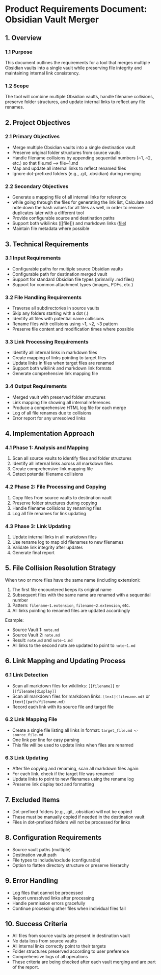# Product Requirements Document: Obsidian Vault Merger

## 1. Overview

### 1.1 Purpose
This document outlines the requirements for a tool that merges multiple Obsidian vaults into a single vault while preserving file integrity and maintaining internal link consistency.

### 1.2 Scope
The tool will combine multiple Obsidian vaults, handle filename collisions, preserve folder structures, and update internal links to reflect any file renames.

## 2. Project Objectives

### 2.1 Primary Objectives
- Merge multiple Obsidian vaults into a single destination vault
- Preserve original folder structures from source vaults
- Handle filename collisions by appending sequential numbers (~1, ~2, etc.) so that file.md --> file~1.md
- Map and update all internal links to reflect renamed files
- Ignore dot-prefixed folders (e.g., .git, .obsidian) during merging

### 2.2 Secondary Objectives
- Generate a mapping file of all internal links for reference
- while going through the files for generating the link list, Calculate and note down the hash values for all files as well, in order to remove duplicates later with a different tool 
- Provide configurable source and destination paths
- Support both wikilinks ([[file]]) and markdown links ([file](path/to/file))
- Maintain file metadata where possible

## 3. Technical Requirements

### 3.1 Input Requirements
- Configurable paths for multiple source Obsidian vaults
- Configurable path for destination merged vault
- Support for standard Obsidian file types (primarily .md files)
- Support for common attachment types (images, PDFs, etc.)

### 3.2 File Handling Requirements
- Traverse all subdirectories in source vaults
- Skip any folders starting with a dot (.)
- Identify all files with potential name collisions
- Rename files with collisions using ~1, ~2, ~3 pattern
- Preserve file content and modification times where possible

### 3.3 Link Processing Requirements
- Identify all internal links in markdown files
- Create mapping of links pointing to target files
- Update links in files when target files are renamed
- Support both wikilink and markdown link formats
- Generate comprehensive link mapping file

### 3.4 Output Requirements
- Merged vault with preserved folder structures
- Link mapping file showing all internal references
- Produce a comprehensive HTML log file for each merge 
- Log of all file renames due to collisions
- Error report for any unresolved links

## 4. Implementation Approach

### 4.1 Phase 1: Analysis and Mapping
1. Scan all source vaults to identify files and folder structures
2. Identify all internal links across all markdown files
3. Create comprehensive link mapping file
4. Detect potential filename collisions

### 4.2 Phase 2: File Processing and Copying
1. Copy files from source vaults to destination vault
2. Preserve folder structures during copying
3. Handle filename collisions by renaming files
4. Log all file renames for link updating

### 4.3 Phase 3: Link Updating
1. Update internal links in all markdown files
2. Use rename log to map old filenames to new filenames
3. Validate link integrity after updates
4. Generate final report

## 5. File Collision Resolution Strategy

When two or more files have the same name (including extension):
1. The first file encountered keeps its original name
2. Subsequent files with the same name are renamed with a sequential number
3. Pattern: `filename~1.extension`, `filename~2.extension`, etc.
4. All links pointing to renamed files are updated accordingly

Example:
- Source Vault 1: `note.md`
- Source Vault 2: `note.md`
- Result: `note.md` and `note~1.md`
- All links to the second note are updated to point to `note~1.md`

## 6. Link Mapping and Updating Process

### 6.1 Link Detection
- Scan all markdown files for wikilinks: `[[filename]]` or `[[filename|display]]`
- Scan all markdown files for markdown links: `[text](filename.md)` or `[text](path/filename.md)`
- Record each link with its source file and target file

### 6.2 Link Mapping File
- Create a single file listing all links in format: `target_file.md <- source_file.md`
- One link per line for easy parsing
- This file will be used to update links when files are renamed

### 6.3 Link Updating
- After file copying and renaming, scan all markdown files again
- For each link, check if the target file was renamed
- Update links to point to new filenames using the rename log
- Preserve link display text and formatting

## 7. Excluded Items
- Dot-prefixed folders (e.g., .git, .obsidian) will not be copied
- These must be manually copied if needed in the destination vault
- Files in dot-prefixed folders will not be processed for links

## 8. Configuration Requirements
- Source vault paths (multiple)
- Destination vault path
- File types to include/exclude (configurable)
- Option to flatten directory structure or preserve hierarchy

## 9. Error Handling
- Log files that cannot be processed
- Report unresolved links after processing
- Handle permission errors gracefully
- Continue processing other files when individual files fail

## 10. Success Criteria
- All files from source vaults are present in destination vault
- No data loss from source vaults
- All internal links correctly point to their targets
- Folder structures preserved according to user preference
- Comprehensive logs of all operations
- These criteria are being checked after each vault merging and are part of the report. 